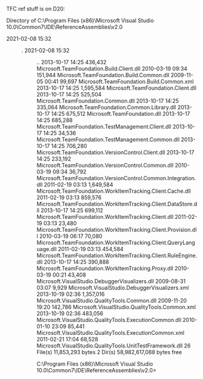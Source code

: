 
TFC ref stuff is on D20:

 Directory of C:\Program Files (x86)\Microsoft Visual Studio 10.0\Common7\IDE\ReferenceAssemblies\v2.0

2021-02-08  15:32    <DIR>          .
2021-02-08  15:32    <DIR>          ..
2013-10-17  14:25           436,432 Microsoft.TeamFoundation.Build.Client.dll
2010-03-19  09:34           151,944 Microsoft.TeamFoundation.Build.Common.dll
2009-11-05  00:41            99,697 Microsoft.TeamFoundation.Build.Common.xml
2013-10-17  14:25         1,595,584 Microsoft.TeamFoundation.Client.dll
2013-10-17  14:25           525,504 Microsoft.TeamFoundation.Common.dll
2013-10-17  14:25           335,064 Microsoft.TeamFoundation.Common.Library.dll
2013-10-17  14:25           675,512 Microsoft.TeamFoundation.dll
2013-10-17  14:25           685,288 Microsoft.TeamFoundation.TestManagement.Client.dll
2013-10-17  14:25            34,536 Microsoft.TeamFoundation.TestManagement.Common.dll
2013-10-17  14:25           706,280 Microsoft.TeamFoundation.VersionControl.Client.dll
2013-10-17  14:25           233,192 Microsoft.TeamFoundation.VersionControl.Common.dll
2010-03-19  09:34            36,792 Microsoft.TeamFoundation.VersionControl.Common.Integration.dll
2011-02-19  03:13         1,649,584 Microsoft.TeamFoundation.WorkItemTracking.Client.Cache.dll
2011-02-19  03:13           859,576 Microsoft.TeamFoundation.WorkItemTracking.Client.DataStore.dll
2013-10-17  14:25           699,112 Microsoft.TeamFoundation.WorkItemTracking.Client.dll
2011-02-19  03:13            23,480 Microsoft.TeamFoundation.WorkItemTracking.Client.Provision.dll
2010-03-19  06:17            70,080 Microsoft.TeamFoundation.WorkItemTracking.Client.QueryLanguage.dll
2011-02-19  03:13           454,584 Microsoft.TeamFoundation.WorkItemTracking.Client.RuleEngine.dll
2013-10-17  14:25           390,888 Microsoft.TeamFoundation.WorkItemTracking.Proxy.dll
2010-03-19  00:21            43,408 Microsoft.VisualStudio.DebuggerVisualizers.dll
2009-08-31  03:07             9,929 Microsoft.VisualStudio.DebuggerVisualizers.xml
2013-10-19  02:36         1,357,016 Microsoft.VisualStudio.QualityTools.Common.dll
2009-11-20  19:20           142,786 Microsoft.VisualStudio.QualityTools.Common.xml
2013-10-19  02:36           483,056 Microsoft.VisualStudio.QualityTools.ExecutionCommon.dll
2010-01-10  23:09            85,441 Microsoft.VisualStudio.QualityTools.ExecutionCommon.xml
2011-02-21  17:04            68,528 Microsoft.VisualStudio.QualityTools.UnitTestFramework.dll
              26 File(s)     11,853,293 bytes
               2 Dir(s)  58,982,617,088 bytes free

C:\Program Files (x86)\Microsoft Visual Studio 10.0\Common7\IDE\ReferenceAssemblies\v2.0>